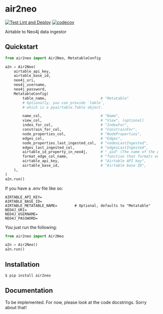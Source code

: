 # air2neo
[![Test Lint and Deploy](https://github.com/bilbyai/air2neo/actions/workflows/test_lint_deploy.yml/badge.svg)](https://github.com/bilbyai/air2neo/actions/workflows/test_lint_deploy.yml)
[![codecov](https://codecov.io/gh/bilbyai/air2neo/branch/main/graph/badge.svg?token=EQW6XHZSXS)](https://codecov.io/gh/bilbyai/air2neo)

Airtable to Neo4j data ingestor


## Quickstart
```python
from air2neo import Air2Neo, MetatableConfig

a2n = Air2Neo(
    airtable_api_key,
    airtable_base_id,
    neo4j_uri,
    neo4j_username,
    neo4j_password,
    MetatableConfig(
        table_name,                         # "Metatable"
        # Optionally, you can provide `table`,
        # which is a pyairtable.Table object.

        name_col,                           # "Name",
        view_col,                           # "View", (optional)
        index_for_col,                      # "IndexFor",
        constrain_for_col,                  # "ConstrainFor",
        node_properties_col,                # "NodeProperties",
        edges_col,                          # "Edges",
        node_properties_last_ingested_col,  # "nodesLastIngested",
        edges_last_ingested_col,            # "edgesLastIngested",
        airtable_id_property_in_neo4j,      # "_aid" (The name of the property in Neo4j that stores the Airtable ID, defaults to)
        format_edge_col_name,               # "function that formats edge column names. Removes everything after a double-underscore, e.g. IN_INDUSTRY__BANK is renamed to IN_INDUSTRY",
        airtable_api_key,                   # "Airtable API key",
        airtable_base_id,                   # "Airtable base ID",
    ),
)
a2n.run()
```

If you have a .env file like so:
```
AIRTABLE_API_KEY=
AIRTABLE_BASE_ID=
AIRTABLE_METATABLE_NAME=        # Optional, defaults to "Metatable"
NEO4J_URI=
NEO4J_USERNAME=
NEO4J_PASSWORD=
```
You just run the following:
```python
from air2neo import Air2Neo

a2n = Air2Neo()
a2n.run()
```
## Installation
```bash
$ pip install air2neo
```
## Documentation
To be implemented. For now, please look at the code docstrings. Sorry about that!
